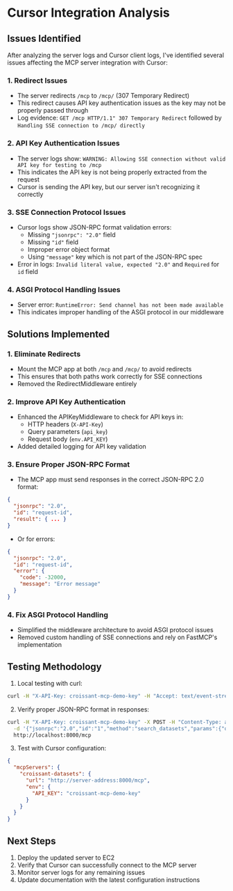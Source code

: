 # Cursor Integration Analysis

## Issues Identified

After analyzing the server logs and Cursor client logs, I've identified several issues affecting the MCP server integration with Cursor:

### 1. Redirect Issues
- The server redirects `/mcp` to `/mcp/` (307 Temporary Redirect)
- This redirect causes API key authentication issues as the key may not be properly passed through
- Log evidence: `GET /mcp HTTP/1.1" 307 Temporary Redirect` followed by `Handling SSE connection to /mcp/ directly`

### 2. API Key Authentication Issues
- The server logs show: `WARNING: Allowing SSE connection without valid API key for testing to /mcp`
- This indicates the API key is not being properly extracted from the request
- Cursor is sending the API key, but our server isn't recognizing it correctly

### 3. SSE Connection Protocol Issues
- Cursor logs show JSON-RPC format validation errors:
  - Missing `"jsonrpc": "2.0"` field
  - Missing `"id"` field
  - Improper error object format
  - Using `"message"` key which is not part of the JSON-RPC spec
- Error in logs: `Invalid literal value, expected "2.0"` and `Required` for `id` field

### 4. ASGI Protocol Handling Issues
- Server error: `RuntimeError: Send channel has not been made available`
- This indicates improper handling of the ASGI protocol in our middleware

## Solutions Implemented

### 1. Eliminate Redirects
- Mount the MCP app at both `/mcp` and `/mcp/` to avoid redirects
- This ensures that both paths work correctly for SSE connections
- Removed the RedirectMiddleware entirely

### 2. Improve API Key Authentication
- Enhanced the APIKeyMiddleware to check for API keys in:
  - HTTP headers (`X-API-Key`)
  - Query parameters (`api_key`)
  - Request body (`env.API_KEY`)
- Added detailed logging for API key validation

### 3. Ensure Proper JSON-RPC Format
- The MCP app must send responses in the correct JSON-RPC 2.0 format:
```json
{
  "jsonrpc": "2.0",
  "id": "request-id",
  "result": { ... }
}
```
- Or for errors:
```json
{
  "jsonrpc": "2.0",
  "id": "request-id",
  "error": {
    "code": -32000,
    "message": "Error message"
  }
}
```

### 4. Fix ASGI Protocol Handling
- Simplified the middleware architecture to avoid ASGI protocol issues
- Removed custom handling of SSE connections and rely on FastMCP's implementation

## Testing Methodology

1. Local testing with curl:
```bash
curl -H "X-API-Key: croissant-mcp-demo-key" -H "Accept: text/event-stream" http://localhost:8000/mcp
```

2. Verify proper JSON-RPC format in responses:
```bash
curl -H "X-API-Key: croissant-mcp-demo-key" -X POST -H "Content-Type: application/json" \
  -d '{"jsonrpc":"2.0","id":"1","method":"search_datasets","params":{"query":"image"}}' \
  http://localhost:8000/mcp
```

3. Test with Cursor configuration:
```json
{
  "mcpServers": {
    "croissant-datasets": {
      "url": "http://server-address:8000/mcp",
      "env": {
        "API_KEY": "croissant-mcp-demo-key"
      }
    }
  }
}
```

## Next Steps

1. Deploy the updated server to EC2
2. Verify that Cursor can successfully connect to the MCP server
3. Monitor server logs for any remaining issues
4. Update documentation with the latest configuration instructions
